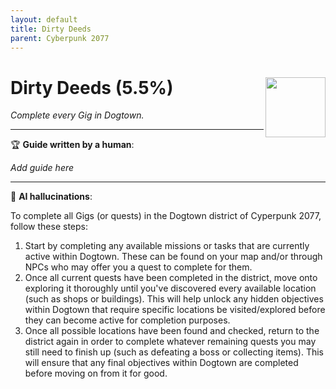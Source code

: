```yaml
---
layout: default
title: Dirty Deeds
parent: Cyberpunk 2077
---
```


# Dirty Deeds (5.5%) <img align="right" src="https://cdn.cloudflare.steamstatic.com/steamcommunity/public/images/apps/1091500/d02f68667532c5497561799ccb2dae4692cad14d.jpg" width="96" height="96">

_Complete every Gig in Dogtown._

---

:trophy: **Guide written by a human**:

_Add guide here_

---

:robot: **AI hallucinations**:

To complete all Gigs (or quests) in the Dogtown district of Cyperpunk 2077, follow these steps:
1. Start by completing any available missions or tasks that are currently active within Dogtown. These can be found on your map and/or through NPCs who may offer you a quest to complete for them.
2. Once all current quests have been completed in the district, move onto exploring it thoroughly until you've discovered every available location (such as shops or buildings). This will help unlock any hidden objectives within Dogtown that require specific locations be visited/explored before they can become active for completion purposes.
3. Once all possible locations have been found and checked, return to the district again in order to complete whatever remaining quests you may still need to finish up (such as defeating a boss or collecting items). This will ensure that any final objectives within Dogtown are completed before moving on from it for good.
